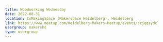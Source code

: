 ```yaml
---
title: Woodworking Wednesday
date: 2022-08-31
location: CoMakingSpace (Makerspace Heidelberg), Heidelberg
link: https://www.meetup.com/Heidelberg-Makers-Meetup/events/czjqqsydclbpc/
usergroup: makershd
type: usergroup
---
```


